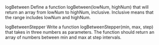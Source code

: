 logBetween
Define a function logBetween(lowNum, highNum) that will return an array from lowNum to highNum, inclusive. Inclusive means that the range includes lowNum and highNum.

logBetweenStepper
Write a function logBetweenStepper(min, max, step) that takes in three numbers as parameters. The function should return an array of numbers between min and max at step intervals.